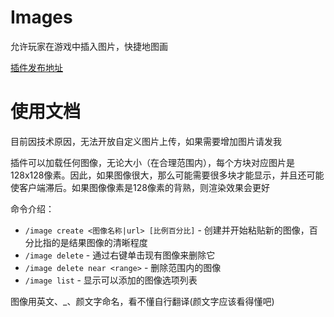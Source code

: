 # Images
允许玩家在游戏中插入图片，快捷地图画

[插件发布地址](https://www.spigotmc.org/resources/custom-images.53036/)

# 使用文档
目前因技术原因，无法开放自定义图片上传，如果需要增加图片请发我

插件可以加载任何图像，无论大小（在合理范围内），每个方块对应图片是128x128像素。因此，如果图像很大，那么可能需要很多块才能显示，并且还可能使客户端滞后。如果图像像素是128像素的背熟，则渲染效果会更好

命令介绍：

- `/image create <图像名称|url> [比例百分比]` - 创建并开始粘贴新的图像，百分比指的是结果图像的清晰程度
- `/image delete` - 通过右键单击现有图像来删除它
- `/image delete near <range>` - 删除范围内的图像
- `/image list` - 显示可以添加的图像选项列表

图像用英文、_、颜文字命名，看不懂自行翻译(颜文字应该看得懂吧)